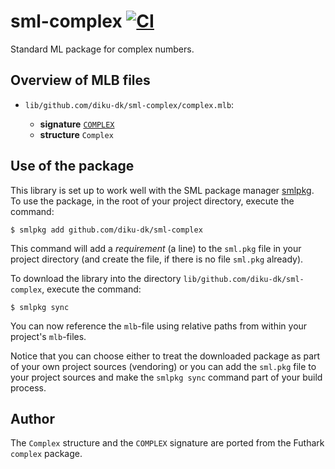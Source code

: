 # sml-complex [![CI](https://github.com/diku-dk/sml-complex/workflows/CI/badge.svg)](https://github.com/diku-dk/sml-complex/actions)

Standard ML package for complex numbers.

## Overview of MLB files

- `lib/github.com/diku-dk/sml-complex/complex.mlb`:

  - **signature** [`COMPLEX`](lib/github.com/diku-dk/sml-complex/complex.sig)
  - **structure** `Complex`

## Use of the package

This library is set up to work well with the SML package manager
[smlpkg](https://github.com/diku-dk/smlpkg).  To use the package, in
the root of your project directory, execute the command:

```
$ smlpkg add github.com/diku-dk/sml-complex
```

This command will add a _requirement_ (a line) to the `sml.pkg` file in your
project directory (and create the file, if there is no file `sml.pkg`
already).

To download the library into the directory
`lib/github.com/diku-dk/sml-complex`, execute the command:

```
$ smlpkg sync
```

You can now reference the `mlb`-file using relative paths from within
your project's `mlb`-files.

Notice that you can choose either to treat the downloaded package as
part of your own project sources (vendoring) or you can add the
`sml.pkg` file to your project sources and make the `smlpkg sync`
command part of your build process.

## Author

The `Complex` structure and the `COMPLEX` signature are ported from the Futhark
`complex` package.
